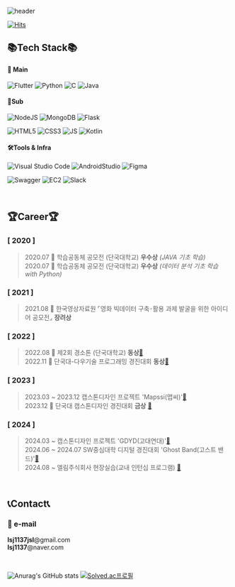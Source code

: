  
![header](https://capsule-render.vercel.app/api?type=waving&color=timeAuto&height=300&section=header&text=Se%20Jun&fontSize=90)

[![Hits](https://hits.seeyoufarm.com/api/count/incr/badge.svg?url=https%3A%2F%2Fgithub.com%2FWaRoong2&count_bg=%2327364B&title_bg=%235F7D82&icon=&icon_color=%23FFFFFF&title=hits&edge_flat=false)]([https://hits.seeyoufarm.com](https://github.com/WaRoong2))


## 📚Tech Stack📚
#### 🌝 Main
![Flutter](https://img.shields.io/badge/flutter-02569B.svg?style=for-the-badge&logo=flutter&logoColor=white)
![Python](https://img.shields.io/badge/python-3670A0?style=for-the-badge&logo=python&logoColor=ffdd54)
![C](https://img.shields.io/badge/c-%2300599C.svg?style=for-the-badge&logo=c&logoColor=white)
![Java](https://img.shields.io/badge/java-%23ED8B00.svg?style=for-the-badge&logo=java&logoColor=white)

#### 🌛Sub
![NodeJS](https://img.shields.io/badge/NodeJS-F7DF1E.svg?style=for-the-badge&logo=node.js&logoColor=white)
![MongoDB](https://img.shields.io/badge/MongoDB-47A248.svg?style=for-the-badge&logo=mongodb&logoColor=white)
![Flask](https://img.shields.io/badge/Flask-000000.svg?style=for-the-badge&logo=flask&logoColor=white)

![HTML5](https://img.shields.io/badge/html5-%23E34F26.svg?style=for-the-badge&logo=html5&logoColor=white)
![CSS3](https://img.shields.io/badge/css3-%231572B6.svg?style=for-the-badge&logo=css3&logoColor=white)
![JS](https://img.shields.io/badge/JavaScript-F7DF1E.svg?style=for-the-badge&logo=javascript&logoColor=white)
![Kotlin](https://img.shields.io/badge/kotlin-7F52FF.svg?style=for-the-badge&logo=kotlin&logoColor=white)

#### 🛠Tools & Infra
![Visual Studio Code](https://img.shields.io/badge/VSC-007ACC.svg?style=for-the-badge&logo=Visual%20Studio%20Code&logoColor=white)
![AndroidStudio](https://img.shields.io/badge/androidstudio-3DDC84.svg?style=for-the-badge&logo=androidstudio&logoColor=white)
![Figma](https://img.shields.io/badge/figma-F24E1E.svg?style=for-the-badge&logo=figma&logoColor=white)

![Swagger](https://img.shields.io/badge/swagger-85EA2D.svg?style=for-the-badge&logo=swagger&logoColor=black)
![EC2](https://img.shields.io/badge/aws_ec2-FF9900.svg?style=for-the-badge&logo=amazonec2&logoColor=black)
![Slack](https://img.shields.io/badge/slack-4A154B.svg?style=for-the-badge&logo=slack&logoColor=white)

<br/>

## 🏆Career🏆
### [ 2020 ]  
>2020.07  🥈 학습공동체 공모전 (단국대학교) **우수상** *(JAVA 기초 학습)*    
>2020.07  🥈 학습공동체 공모전 (단국대학교) **우수상** *(데이터 분석 기초 학습 with Python)*  
### [ 2021 ]  
>2021.08  🥉 한국영상자료원 ⌜영화 빅데이터 구축･활용 과제 발굴을 위한 아이디어 공모전⌟ **장려상**     
### [ 2022 ]  
>2022.08 🥉 제2회 경소톤 (단국대학교) **동상**[🔗](https://github.com/kimyeonhong00/dorazy)   
>2022.11 🥉 단국대-다우기술 프로그래밍 경진대회 **동상**[🔗](https://github.com/WaRoong2/DKU_DowTech_2022)
### [ 2023 ]
>2023.03 ~ 2023.12 캡스톤디자인 프로젝트 'Mapssi(맵씨)'[🔗](https://github.com/WaRoong2/Mapssi)  
>2023.12 🥇 단국대 캡스톤디자인 경진대회 **금상** [🔗](https://github.com/WaRoong2/Mapssi)
### [ 2024 ]
>2024.03 ~  캡스톤디자인 프로젝트 'GDYD(고대연대)'[🔗]()  
>2024.06 ~ 2024.07 SW중심대학 디지털 경진대회 'Ghost Band(고스트 밴드)'[🔗](https://github.com/lsj1137/GhostBand)  
>2024.08 ~ 엘림주식회사 현장실습(교내 인턴십 프로그램) [🔗](https://www.elimsafety.com)

<br/>

## 📞Contact📞  
### 📧 e-mail
**lsj1137jsl**@gmail.com  
**lsj1137**@naver.com


<br/>

![Anurag's GitHub stats](https://github-readme-stats.vercel.app/api?username=lsj1137&show_icons=true&theme=transparent)
[![Solved.ac프로필](http://mazassumnida.wtf/api/v2/generate_badge?boj=lsj1137)](https://solved.ac/lsj1137)
